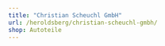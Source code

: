 ```yaml
---
title: "Christian Scheuchl GmbH"
url: /heroldsberg/christian-scheuchl-gmbh/
shop: Autoteile
---
```

